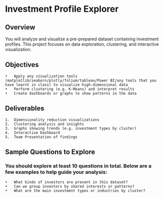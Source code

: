 # Investment Profile Explorer

## Overview

You will analyze and visualize a pre-prepared dataset containing investment profiles. This project focuses on data exploration, clustering, and interactive visualization.

## Objectives
	•	Apply any visualization tools (matplotlib/seaborn/plotly/folium/tableau/Power BI/any tools that you have learnt in class) to visualize high-dimensional data
	•	Perform clustering (e.g. K-Means) and interpret results
	•	Create dashboards or graphs to show patterns in the data

## Deliverables
	1.	Dimensionality reduction visualizations
	2.	Clustering analysis and insights
	3.	Graphs showing trends (e.g. investment types by cluster)
	4.	Interactive Dashboard
	5.	Team Presentation of findings

## Sample Questions to Explore
### You should explore at least 10 questions in total. Below are a few examples to help guide your analysis:
	•	What kinds of investors are present in this dataset?
	•	Can we group investors by shared interests or patterns?
	•	What are the main investment types or industries by cluster?
